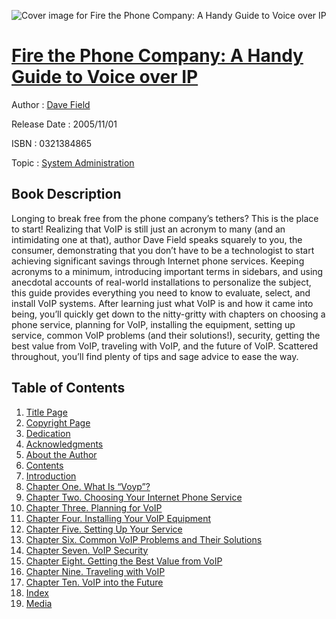 ![Cover image for Fire the Phone Company: A Handy Guide to Voice over IP](https://imgdetail.ebookreading.net/cover/cover/system_admin/EB0321384865.jpg)

[Fire the Phone Company: A Handy Guide to Voice over IP](https://ebookreading.net/view/book/Fire+the+Phone+Company%3A+A+Handy+Guide+to+Voice+over+IP-EB0321384865_1.html "Fire the Phone Company: A Handy Guide to Voice over IP")
====================================================================================================================

Author : [Dave Field](https://ebookreading.net/search/author/Dave+Field)

Release Date : 2005/11/01

ISBN : 0321384865

Topic : [System Administration](https://ebookreading.net/search/category/system-administration)

Book Description
-----------------

Longing to break free from the phone company’s tethers? This is the place to start! Realizing that VoIP is still just an acronym to many (and an intimidating one at that), author Dave Field speaks squarely to you, the consumer, demonstrating that you don’t have to be a technologist to start achieving significant savings through Internet phone services. Keeping acronyms to a minimum, introducing important terms in sidebars, and using anecdotal accounts of real-world installations to personalize the subject, this guide provides everything you need to know to evaluate, select, and install VoIP systems. After learning just what VoIP is and how it came into being, you’ll quickly get down to the nitty-gritty with chapters on choosing a phone service, planning for VoIP, installing the equipment, setting up service, common VoIP problems (and their solutions!), security, getting the best value from VoIP, traveling with VoIP, and the future of VoIP. Scattered throughout, you’ll find plenty of tips and sage advice to ease the way.
              
Table of Contents
-----------------

1. [Title Page](https://ebookreading.net/view/book/Fire+the+Phone+Company%3A+A+Handy+Guide+to+Voice+over+IP-EB0321384865_2.html)
1. [Copyright Page](https://ebookreading.net/view/book/Fire+the+Phone+Company%3A+A+Handy+Guide+to+Voice+over+IP-EB0321384865_3.html)
1. [Dedication](https://ebookreading.net/view/book/Fire+the+Phone+Company%3A+A+Handy+Guide+to+Voice+over+IP-EB0321384865_4.html)
1. [Acknowledgments](https://ebookreading.net/view/book/Fire+the+Phone+Company%3A+A+Handy+Guide+to+Voice+over+IP-EB0321384865_5.html)
1. [About the Author](https://ebookreading.net/view/book/Fire+the+Phone+Company%3A+A+Handy+Guide+to+Voice+over+IP-EB0321384865_6.html)
1. [Contents](https://ebookreading.net/view/book/Fire+the+Phone+Company%3A+A+Handy+Guide+to+Voice+over+IP-EB0321384865_7.html)
1. [Introduction](https://ebookreading.net/view/book/Fire+the+Phone+Company%3A+A+Handy+Guide+to+Voice+over+IP-EB0321384865_8.html)
1. [Chapter One. What Is “Voyp”?](https://ebookreading.net/view/book/Fire+the+Phone+Company%3A+A+Handy+Guide+to+Voice+over+IP-EB0321384865_9.html)
1. [Chapter Two. Choosing Your Internet Phone Service](https://ebookreading.net/view/book/Fire+the+Phone+Company%3A+A+Handy+Guide+to+Voice+over+IP-EB0321384865_10.html)
1. [Chapter Three. Planning for VoIP](https://ebookreading.net/view/book/Fire+the+Phone+Company%3A+A+Handy+Guide+to+Voice+over+IP-EB0321384865_11.html)
1. [Chapter Four. Installing Your VoIP Equipment](https://ebookreading.net/view/book/Fire+the+Phone+Company%3A+A+Handy+Guide+to+Voice+over+IP-EB0321384865_12.html)
1. [Chapter Five. Setting Up Your Service](https://ebookreading.net/view/book/Fire+the+Phone+Company%3A+A+Handy+Guide+to+Voice+over+IP-EB0321384865_13.html)
1. [Chapter Six. Common VoIP Problems and Their Solutions](https://ebookreading.net/view/book/Fire+the+Phone+Company%3A+A+Handy+Guide+to+Voice+over+IP-EB0321384865_14.html)
1. [Chapter Seven. VoIP Security](https://ebookreading.net/view/book/Fire+the+Phone+Company%3A+A+Handy+Guide+to+Voice+over+IP-EB0321384865_15.html)
1. [Chapter Eight. Getting the Best Value from VoIP](https://ebookreading.net/view/book/Fire+the+Phone+Company%3A+A+Handy+Guide+to+Voice+over+IP-EB0321384865_16.html)
1. [Chapter Nine. Traveling with VoIP](https://ebookreading.net/view/book/Fire+the+Phone+Company%3A+A+Handy+Guide+to+Voice+over+IP-EB0321384865_17.html)
1. [Chapter Ten. VoIP into the Future](https://ebookreading.net/view/book/Fire+the+Phone+Company%3A+A+Handy+Guide+to+Voice+over+IP-EB0321384865_18.html)
1. [Index](https://ebookreading.net/view/book/Fire+the+Phone+Company%3A+A+Handy+Guide+to+Voice+over+IP-EB0321384865_19.html)
1. [Media](https://ebookreading.net/view/book/Fire+the+Phone+Company%3A+A+Handy+Guide+to+Voice+over+IP-EB0321384865_20.html)
